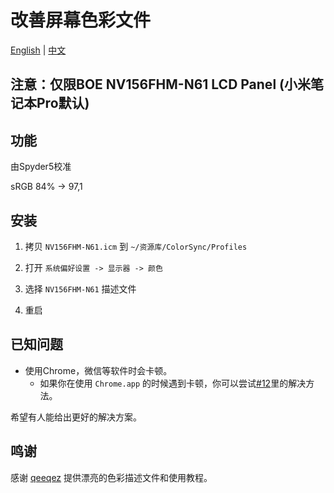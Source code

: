 # 改善屏幕色彩文件

[English](README.md) | [中文](README-CN.md)

## 注意：仅限BOE NV156FHM-N61 LCD Panel (小米笔记本Pro默认)

## 功能

由Spyder5校准

sRGB 84% -> 97,1


## 安装

1. 拷贝 `NV156FHM-N61.icm` 到 `~/资源库/ColorSync/Profiles`

2. 打开 `系统偏好设置 -> 显示器 -> 颜色`

3. 选择 `NV156FHM-N61` 描述文件

4. 重启


## 已知问题

* 使用Chrome，微信等软件时会卡顿。
    * 如果你在使用 `Chrome.app` 的时候遇到卡顿，你可以尝试[#12](https://github.com/stevezhengshiqi/XiaoMi-Pro/issues/12)里的解决方法。

希望有人能给出更好的解决方案。


## 鸣谢

感谢 [qeeqez](https://github.com/qeeqez) 提供漂亮的色彩描述文件和使用教程。
